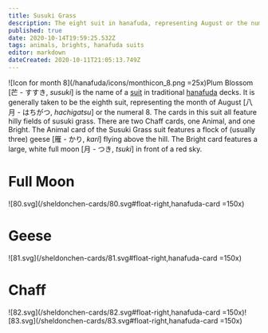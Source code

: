 ```yaml
---
title: Susuki Grass
description: The eight suit in hanafuda, representing August or the number 8
published: true
date: 2020-10-14T19:59:25.532Z
tags: animals, brights, hanafuda suits
editor: markdown
dateCreated: 2020-10-11T21:05:13.749Z
---
```


![Icon for month 8](/hanafuda/icons/monthicon_8.png =25x)Plum Blossom [芒 - すすき, *susuki*] is the name of a [suit](/en/hanafuda/suits) in traditional [hanafuda](/en/hanafuda) decks. It is generally taken to be the eighth suit, representing the month of August [八月	- はちがつ, *hachigatsu*] or the numeral 8. The cards in this suit all feature hilly fields of susuki grass. There are two Chaff cards, one Animal, and one Bright. The Animal card of the Susuki Grass suit features a flock of (usually three) geese [雁 - かり, *kari*] flying above the hill. The Bright card features a large, white full moon [月 - つき, *tsuki*] in front of a red sky.

# Full Moon
![80.svg](/sheldonchen-cards/80.svg#float-right,hanafuda-card =150x)
# Geese
![81.svg](/sheldonchen-cards/81.svg#float-right,hanafuda-card =150x)
# Chaff
![82.svg](/sheldonchen-cards/82.svg#float-right,hanafuda-card =150x)![83.svg](/sheldonchen-cards/83.svg#float-right,hanafuda-card =150x)
